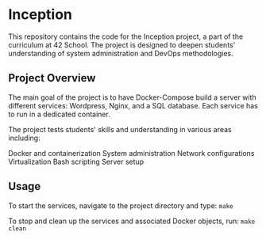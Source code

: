 # Inception
This repository contains the code for the Inception project, a part of the curriculum at 42 School. The project is designed to deepen students' understanding of system administration and DevOps methodologies.

## Project Overview
The main goal of the project is to have Docker-Compose build a server with different services: Wordpress, Nginx, and a SQL database. Each service has to run in a dedicated container.

The project tests students' skills and understanding in various areas including:

Docker and containerization
System administration
Network configurations
Virtualization
Bash scripting
Server setup


## Usage
To start the services, navigate to the project directory and type:
`make`

To stop and clean up the services and associated Docker objects, run:
`make clean`
